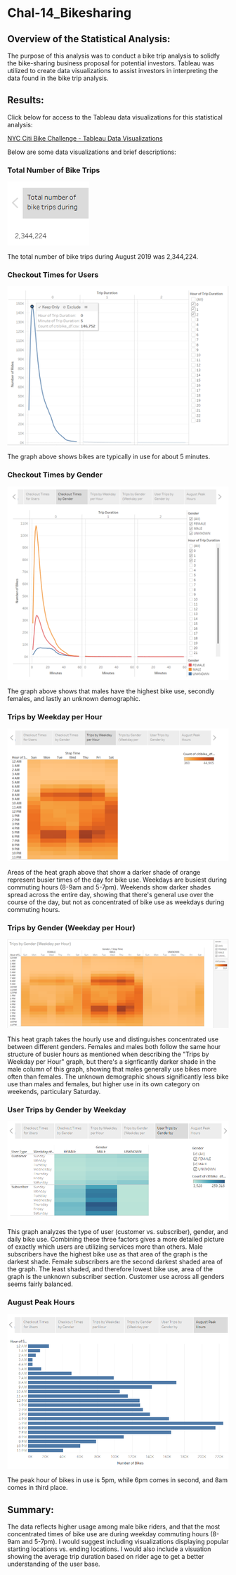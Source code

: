 # Chal-14_Bikesharing

## Overview of the Statistical Analysis:
The purpose of this analysis was to conduct a bike trip analysis to solidfy the bike-sharing business proposal for potential investors. Tableau was utilized to create data visualizations to assist investors in interpreting the data found in the bike trip analysis.

## Results: 
Click below for access to the Tableau data visualizations for this statistical analysis:

[NYC Citi Bike Challenge - Tableau Data Visualizations](https://public.tableau.com/shared/D5DMMPJF6?:display_count=n&:origin=viz_share_link)

Below are some data visualizations and brief descriptions:

### Total Number of Bike Trips
![this is an image](https://github.com/ncalson/Chal-14_Bikesharing/blob/main/images/Number%20of%20Trips.png)

The total number of bike trips during August 2019 was 2,344,224.

### Checkout Times for Users

![this is an image](https://github.com/ncalson/Chal-14_Bikesharing/blob/main/images/Checkout%20Times%20for%20Users_labeled.png)

The graph above shows bikes are typically in use for about 5 minutes. 

### Checkout Times by Gender

![this is an image](https://github.com/ncalson/Chal-14_Bikesharing/blob/main/images/Checkout%20Times%20by%20Gender.png)

The graph above shows that males have the highest bike use, secondly females, and lastly an unknown demographic.

### Trips by Weekday per Hour

![this is an image](https://github.com/ncalson/Chal-14_Bikesharing/blob/main/images/Trips%20by%20Weekday%20per%20Hour.png)

Areas of the heat graph above that show a darker shade of orange represent busier times of the day for bike use. Weekdays are busiest during commuting hours (8-9am and 5-7pm). Weekends show darker shades spread across the entire day, showing that there's general use over the course of the day, but not as concentrated of bike use as weekdays during commuting hours.

### Trips by Gender (Weekday per Hour)

![this is an image](https://github.com/ncalson/Chal-14_Bikesharing/blob/main/images/Trips%20by%20Gender%20(Weekday%20per%20Hour).png)

This heat graph takes the hourly use and distinguishes concentrated use between different genders. Females and males both follow the same hour structure of busier hours as mentioned when describing the "Trips by Weekday per Hour" graph, but there's a signficantly darker shade in the male column of this graph, showing that males generally use bikes more often than females. The unknown demographic shows significantly less bike use than males and females, but higher use in its own category on weekends, particulary Saturday.

### User Trips by Gender by Weekday

![this is an image](https://github.com/ncalson/Chal-14_Bikesharing/blob/main/images/User%20Trips%20by%20Gender%20by%20Weekday.png)

This graph analyzes the type of user (customer vs. subscriber), gender, and daily bike use. Combining these three factors gives a more detailed picture of exactly which users are utilizing services more than others. Male subscribers have the highest bike use as that area of the graph is the darkest shade. Female subscribers are the second darkest shaded area of the graph. The least shaded, and therefore lowest bike use, area of the graph is the unknown subscriber section. Customer use across all genders seems fairly balanced.

### August Peak Hours

![this is an image](https://github.com/ncalson/Chal-14_Bikesharing/blob/main/images/August%20Peak%20Hours.png)

The peak hour of bikes in use is 5pm, while 6pm comes in second, and 8am comes in third place.

## Summary:
The data reflects higher usage among male bike riders, and that the most concentrated times of bike use are during weekday commuting hours (8-9am and 5-7pm).
I would suggest including visualizations displaying popular starting locations vs. ending locations. I would also include a visuation showing the average trip duration based on rider age to get a better understanding of the user base.
